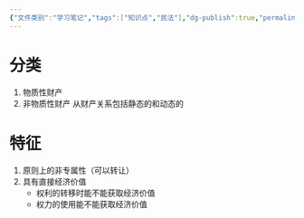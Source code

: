 ```yaml
---
{"文件类别":"学习笔记","tags":["知识点","民法"],"dg-publish":true,"permalink":"/学习笔记studyup/民法总论/财产关系/","dgPassFrontmatter":true,"created":"2024-07-02T21:26:24.485+08:00","updated":"2024-10-24T23:17:03.660+08:00"}
---
```


# 分类
1. 物质性财产
2. 非物质性财产 
从财产关系包括静态的和动态的

# 特征 
1. 原则上的非专属性（可以转让）
2. 具有直接经济价值
	- 权利的转移时能不能获取经济价值
	- 权力的使用能不能获取经济价值